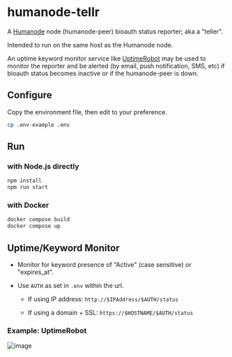 # humanode-tellr

A [Humanode](https://humanode.io/) node (humanode-peer) bioauth status reporter;
aka a "teller".

Intended to run on the same host as the Humanode node.

An uptime keyword monitor service like [UptimeRobot](https://uptimerobot.com/)
may be used to monitor the reporter and be alerted (by email, push notification,
SMS, etc) if bioauth status becomes inactive or if the humanode-peer is down.

## Configure

Copy the environment file, then edit to your preference.

```sh
cp .env-example .env
```

## Run

### with Node.js directly

```sh
npm install
npm run start
```

### with Docker

```sh
docker compose build
docker compose up
```

## Uptime/Keyword Monitor

- Monitor for keyword presence of "Active" (case sensitive) or "expires_at".

- Use `AUTH` as set in `.env` within the url.

  - If using IP address: `http://$IPAddress/$AUTH/status`

  - If using a domain + SSL: `https://$HOSTNAME/$AUTH/status`

### Example: UptimeRobot

![image](https://user-images.githubusercontent.com/1435589/236365721-60161603-c0df-4659-bc00-6450f125a46a.png)

